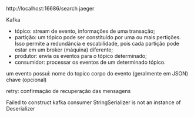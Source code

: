 
http://localhost:16686/search jaeger	

Kafka

 - tópico: stream de evento, informações de uma transação;
 - partição: um tópico pode ser constituído por uma ou mais pertições. Isso permite a redundância e escabilidade, 
pois cada partição pode estar em um broker (máquina) diferente;
 - produtor: envia os eventos para o tópico determinado;
 - consumidor: processar os eventos de um determinado tópico.

um evento possui:
nome do topico
corpo do evento (geralmente em JSON)
chave (opcional)

retry: confirmação de recuperação das mensagens

Failed to construct kafka consumer
StringSerializer is not an instance of Deserializer